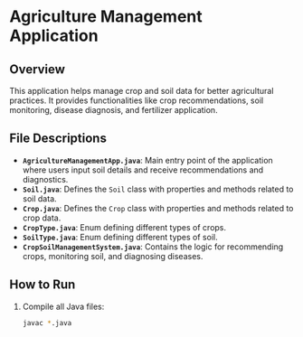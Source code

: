# Agriculture Management Application

## Overview
This application helps manage crop and soil data for better agricultural practices. It provides functionalities like crop recommendations, soil monitoring, disease diagnosis, and fertilizer application.

## File Descriptions
- **`AgricultureManagementApp.java`**: Main entry point of the application where users input soil details and receive recommendations and diagnostics.
- **`Soil.java`**: Defines the `Soil` class with properties and methods related to soil data.
- **`Crop.java`**: Defines the `Crop` class with properties and methods related to crop data.
- **`CropType.java`**: Enum defining different types of crops.
- **`SoilType.java`**: Enum defining different types of soil.
- **`CropSoilManagementSystem.java`**: Contains the logic for recommending crops, monitoring soil, and diagnosing diseases.

## How to Run
1. Compile all Java files:
   ```bash
   javac *.java

